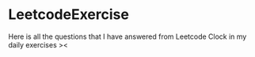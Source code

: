 # LeetcodeExercise
Here is all the questions that I have answered from Leetcode 
Clock in my daily exercises ><
